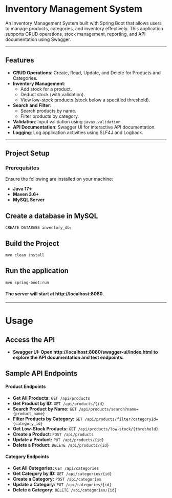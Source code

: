# Inventory Management System

An Inventory Management System built with Spring Boot that allows users to manage products, categories, and inventory effectively. This application supports CRUD operations, stock management, reporting, and API documentation using Swagger.

---

## Features

- **CRUD Operations**: Create, Read, Update, and Delete for Products and Categories.
- **Inventory Management**:
  - Add stock for a product.
  - Deduct stock (with validation).
  - View low-stock products (stock below a specified threshold).
- **Search and Filter**:
  - Search products by name.
  - Filter products by category.
- **Validation**: Input validation using `javax.validation`.
- **API Documentation**: Swagger UI for interactive API documentation.
- **Logging**: Log application activities using SLF4J and Logback.

---

## Project Setup

### Prerequisites

Ensure the following are installed on your machine:
- **Java 17+**
- **Maven 3.6+**
- **MySQL Server**

## Create a database in MySQL
```
CREATE DATABASE inventory_db;
```

## Build the Project
```
mvn clean install
```

## Run the application
```
mvn spring-boot:run
```
#### The server will start at http://localhost:8080.

---
# Usage
## Access the API
 - **Swagger UI: Open http://localhost:8080/swagger-ui/index.html to explore the API documentation and test endpoints.**

## Sample API Endpoints
#### **Product Endpoints**
- **Get All Products:** `GET /api/products`
- **Get Product by ID:** `GET /api/products/{id}`
- **Search Product by Name:** `GET /api/products/search?name={product_name}`
- **Filter Products by Category:** `GET /api/products/filter?categoryId={category_id}`
- **Get Low-Stock Products:** `GET /api/products/low-stock/{threshold}`
- **Create a Product:** `POST /api/products`
- **Update a Product:** `PUT /api/products/{id}`
- **Delete a Product:** `DELETE /api/products/{id}`
#### **Category Endpoints**
- **Get All Categories:** `GET /api/categories`
- **Get Category by ID:** `GET /api/categories/{id}`
- **Create a Category:** `POST /api/categories`
- **Update a Category:** `PUT /api/categories/{id}`
- **Delete a Category:** `DELETE /api/categories/{id}`
